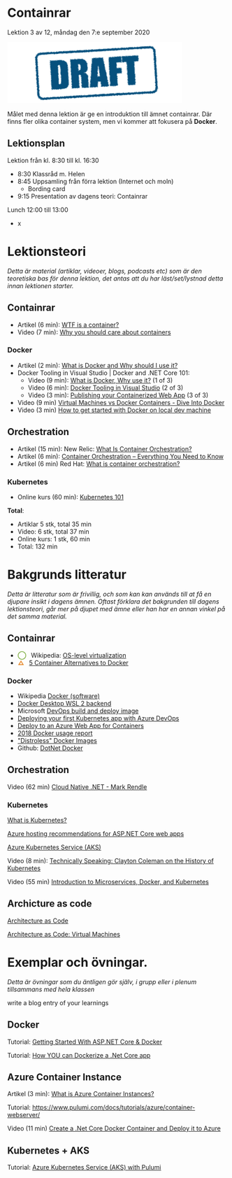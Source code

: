 # Containrar

Lektion 3 av 12, måndag den 7:e september 2020

![Draft](/assets/images/draft.png)

Målet med denna lektion är ge en introduktion till ämnet containrar. Där finns fler olika container system, men vi kommer att fokusera på **Docker**.

## Lektionsplan
Lektion från kl. 8:30 till kl. 16:30

* 8:30 Klassråd m. Helen
* 8:45 Uppsamling från förra lektion (Internet och moln)
  * Bording card
* 9:15 Presentation av dagens teori: Containrar

Lunch 12:00 till 13:00

* x

# Lektionsteori
*Detta är material (artiklar, videoer, blogs, podcasts etc) som är den teoretiska bas för denna lektion, det antas att du har läst/set/lystnad detta innan lektionen starter.*

## Containrar

* Artikel (6 min): [WTF is a container?](https://techcrunch.com/2016/10/16/wtf-is-a-container)
* Video (7 min): [Why you should care about containers](https://www.youtube.com/watch?v=EUitQ8DaZW8)

### Docker

* Artikel (2 min): [What is Docker and Why should I use it?](https://ropenscilabs.github.io/r-docker-tutorial/01-what-and-why.html)
* Docker Tooling in Visual Studio | Docker and .NET Core 101:
  * Video (9 min): [What is Docker, Why use it?](https://www.youtube.com/watch?v=vmnvOITMoIg) (1 of 3)
  * Video (6 min): [Docker Tooling in Visual Studio](https://www.youtube.com/watch?v=k2sskhYEPkI)  (2 of 3) 
  * Video (3 min): [Publishing your Containerized Web App](https://www.youtube.com/watch?v=d7D0h9i-QCw)  (3 of 3)
* Video (9 min) [Virtual Machines vs Docker Containers - Dive Into Docker](https://www.youtube.com/watch?v=TvnZTi_gaNc)
* Video (3 min) [How to get started with Docker on local dev machine](https://www.youtube.com/watch?v=Kx7mOgdr3Ro)

## Orchestration

* Artikel (15 min): New Relic: [What Is Container Orchestration?](https://blog.newrelic.com/engineering/container-orchestration-explained/)
* Artikel (6 min): [Container Orchestration – Everything You Need to Know](https://www.plesk.com/blog/various/container-orchestration/)
* Artikel (6 min) Red Hat: [What is container orchestration?](https://www.redhat.com/en/topics/containers/what-is-container-orchestration)

### Kubernetes

* Online kurs (60 min): [Kubernetes 101](https://www.ibm.com/cloud/architecture/content/course/kubernetes-101/kubernetes-101)


**Total**:

- Artiklar  5 stk, total 35 min
- Video: 6 stk, total 37 min
- Online kurs: 1 stk, 60 min
- Total: 132 min



# Bakgrunds litteratur

*Detta är litteratur som är frivillig, och som kan kan används till at få en djupare insikt i dagens ämnen. Oftast förklara det bakgrunden till dagens lektionsteori, går mer på djupet med ämne eller han har en annan vinkel på det samma material.*

## Containrar

* <span style="color:#7EAE42; font-weight: 900; margin-right:0.5em;">&xcirc;</span> Wikipedia: [OS-level virtualization](https://en.wikipedia.org/wiki/OS-level_virtualization)
* <span style="color:#E78E35; font-weight: 900; margin-right:0.5em;">&#9651;</span> [5 Container Alternatives to Docker](https://containerjournal.com/topics/container-ecosystems/5-container-alternatives-to-docker/)

### Docker

* Wikipedia [Docker (software)](https://en.wikipedia.org/wiki/Docker_(software))
* [Docker Desktop WSL 2 backend](https://docs.docker.com/docker-for-windows/wsl/)
* Microsoft [DevOps build and deploy image](https://docs.microsoft.com/en-us/azure/devops/pipelines/ecosystems/containers/build-image?view=azure-devops)
* [Deploying your first Kubernetes app with Azure DevOps](https://info.acloud.guru/resources/deploy-kubernetes-app-with-azure-devops)
* [Deploy to an Azure Web App for Containers](https://docs.microsoft.com/en-us/azure/devops/pipelines/apps/cd/deploy-docker-webapp?view=azure-devops&tabs=dotnet-core)
* [2018 Docker usage report](https://sysdig.com/blog/2018-docker-usage-report/)
* ["Distroless" Docker Images](https://github.com/GoogleContainerTools/distroless)
* Github: [DotNet Docker](https://github.com/dotnet/dotnet-docker)

## Orchestration

Video (62 min) [Cloud Native .NET - Mark Rendle](https://www.youtube.com/watch?v=77Dk3vjVa9k)

### Kubernetes

[What is Kubernetes?](https://kubernetes.io/docs/concepts/overview/what-is-kubernetes/)

[Azure hosting recommendations for ASP.NET Core web apps](https://docs.microsoft.com/en-us/dotnet/architecture/modern-web-apps-azure/azure-hosting-recommendations-for-asp-net-web-apps)

[Azure Kubernetes Service (AKS)](https://docs.microsoft.com/en-us/azure/aks/intro-kubernetes)

Video (8 min): [Technically Speaking: Clayton Coleman on the History of Kubernetes](https://www.youtube.com/watch?v=zUJTGqWZtq0)

Video (55 min) [Introduction to Microservices, Docker, and Kubernetes](https://www.youtube.com/watch?v=1xo-0gCVhTU)

## Archicture as code

[Architecture as Code](https://www.pulumi.com/blog/architecture-as-code-intro/)

[Architecture as Code: Virtual Machines](https://www.pulumi.com/blog/architecture-as-code-vm/)

# Exemplar och övningar. 

*Detta är övningar som du äntligen gör själv, i grupp eller i plenum tillsammans med hela klassen*



write a blog entry of your learnings

## Docker

Tutorial: [Getting Started With ASP.NET Core & Docker](https://morioh.com/p/5414a74be39d)

Tutorial: [How YOU can Dockerize a .Net Core app](https://softchris.github.io/pages/dotnet-dockerize.html)

## Azure Container Instance

Artikel (3 min): [What is Azure Container Instances?](https://docs.microsoft.com/en-us/azure/container-instances/container-instances-overview)

Tutorial: https://www.pulumi.com/docs/tutorials/azure/container-webserver/

Video (11 min) [Create a .Net Core Docker Container and Deploy it to Azure](https://www.youtube.com/watch?v=q8nXv56gWms)

## Kubernetes + AKS

Tutorial: [Azure Kubernetes Service (AKS) with Pulumi](https://www.pulumi.com/docs/tutorials/kubernetes/aks/)